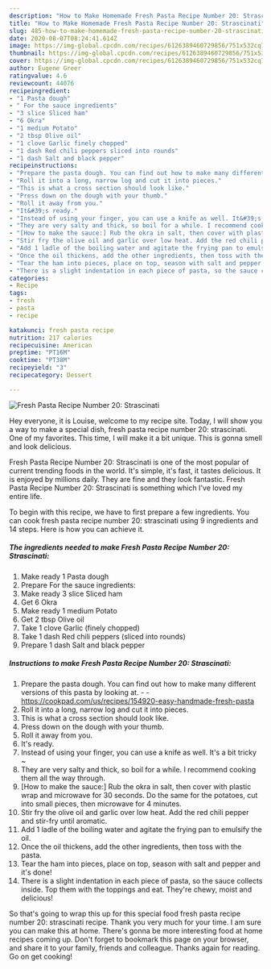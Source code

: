 ```yaml
---
description: "How to Make Homemade Fresh Pasta Recipe Number 20: Strascinati"
title: "How to Make Homemade Fresh Pasta Recipe Number 20: Strascinati"
slug: 485-how-to-make-homemade-fresh-pasta-recipe-number-20-strascinati
date: 2020-08-07T08:24:41.614Z
image: https://img-global.cpcdn.com/recipes/6126389460729856/751x532cq70/fresh-pasta-recipe-number-20-strascinati-recipe-main-photo.jpg
thumbnail: https://img-global.cpcdn.com/recipes/6126389460729856/751x532cq70/fresh-pasta-recipe-number-20-strascinati-recipe-main-photo.jpg
cover: https://img-global.cpcdn.com/recipes/6126389460729856/751x532cq70/fresh-pasta-recipe-number-20-strascinati-recipe-main-photo.jpg
author: Eugene Greer
ratingvalue: 4.6
reviewcount: 44076
recipeingredient:
- "1 Pasta dough"
- " For the sauce ingredients"
- "3 slice Sliced ham"
- "6 Okra"
- "1 medium Potato"
- "2 tbsp Olive oil"
- "1 clove Garlic finely chopped"
- "1 dash Red chili peppers sliced into rounds"
- "1 dash Salt and black pepper"
recipeinstructions:
- "Prepare the pasta dough. You can find out how to make many different versions of this pasta by looking at.  https://cookpad.com/us/recipes/154920-easy-handmade-fresh-pasta"
- "Roll it into a long, narrow log and cut it into pieces."
- "This is what a cross section should look like."
- "Press down on the dough with your thumb."
- "Roll it away from you."
- "It&#39;s ready."
- "Instead of using your finger, you can use a knife as well. It&#39;s a bit tricky ~"
- "They are very salty and thick, so boil for a while. I recommend cooking them all the way through."
- "[How to make the sauce:] Rub the okra in salt, then cover with plastic wrap and microwave for 30 seconds. Do the same for the potatoes, cut into small pieces, then microwave for 4 minutes."
- "Stir fry the olive oil and garlic over low heat. Add the red chili pepper and stir-fry until aromatic."
- "Add 1 ladle of the boiling water and agitate the frying pan to emulsify the oil."
- "Once the oil thickens, add the other ingredients, then toss with the pasta."
- "Tear the ham into pieces, place on top, season with salt and pepper and it&#39;s done!"
- "There is a slight indentation in each piece of pasta, so the sauce collects inside. Top them with the toppings and eat. They&#39;re chewy, moist and delicious!"
categories:
- Recipe
tags:
- fresh
- pasta
- recipe

katakunci: fresh pasta recipe 
nutrition: 217 calories
recipecuisine: American
preptime: "PT16M"
cooktime: "PT38M"
recipeyield: "3"
recipecategory: Dessert

---
```



![Fresh Pasta Recipe Number 20: Strascinati](https://img-global.cpcdn.com/recipes/6126389460729856/751x532cq70/fresh-pasta-recipe-number-20-strascinati-recipe-main-photo.jpg)

Hey everyone, it is Louise, welcome to my recipe site. Today, I will show you a way to make a special dish, fresh pasta recipe number 20: strascinati. One of my favorites. This time, I will make it a bit unique. This is gonna smell and look delicious.

Fresh Pasta Recipe Number 20: Strascinati is one of the most popular of current trending foods in the world. It's simple, it's fast, it tastes delicious. It is enjoyed by millions daily. They are fine and they look fantastic. Fresh Pasta Recipe Number 20: Strascinati is something which I've loved my entire life.




To begin with this recipe, we have to first prepare a few ingredients. You can cook fresh pasta recipe number 20: strascinati using 9 ingredients and 14 steps. Here is how you can achieve it.

<!--inarticleads1-->

##### The ingredients needed to make Fresh Pasta Recipe Number 20: Strascinati:

1. Make ready 1 Pasta dough
1. Prepare  For the sauce ingredients:
1. Make ready 3 slice Sliced ham
1. Get 6 Okra
1. Make ready 1 medium Potato
1. Get 2 tbsp Olive oil
1. Take 1 clove Garlic (finely chopped)
1. Take 1 dash Red chili peppers (sliced into rounds)
1. Prepare 1 dash Salt and black pepper




<!--inarticleads2-->

##### Instructions to make Fresh Pasta Recipe Number 20: Strascinati:

1. Prepare the pasta dough. You can find out how to make many different versions of this pasta by looking at. -  - https://cookpad.com/us/recipes/154920-easy-handmade-fresh-pasta
1. Roll it into a long, narrow log and cut it into pieces.
1. This is what a cross section should look like.
1. Press down on the dough with your thumb.
1. Roll it away from you.
1. It&#39;s ready.
1. Instead of using your finger, you can use a knife as well. It&#39;s a bit tricky ~
1. They are very salty and thick, so boil for a while. I recommend cooking them all the way through.
1. [How to make the sauce:] Rub the okra in salt, then cover with plastic wrap and microwave for 30 seconds. Do the same for the potatoes, cut into small pieces, then microwave for 4 minutes.
1. Stir fry the olive oil and garlic over low heat. Add the red chili pepper and stir-fry until aromatic.
1. Add 1 ladle of the boiling water and agitate the frying pan to emulsify the oil.
1. Once the oil thickens, add the other ingredients, then toss with the pasta.
1. Tear the ham into pieces, place on top, season with salt and pepper and it&#39;s done!
1. There is a slight indentation in each piece of pasta, so the sauce collects inside. Top them with the toppings and eat. They&#39;re chewy, moist and delicious!




So that's going to wrap this up for this special food fresh pasta recipe number 20: strascinati recipe. Thank you very much for your time. I am sure you can make this at home. There's gonna be more interesting food at home recipes coming up. Don't forget to bookmark this page on your browser, and share it to your family, friends and colleague. Thanks again for reading. Go on get cooking!

